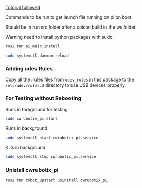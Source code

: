 [Tutorial followed](https://roboticsbackend.com/make-ros-launch-start-on-boot-with-robot_upstart/)

Commands to be run to get launch file running on pi on boot.

Should be in run src folder after a colcon build in the ws folder.

Warning need to install python packages with sudo.


```bash
ros2 run pi_main install 
```

```bash
sudo systemctl daemon-reload
```

### Adding udev Rules
Copy all the .rules files from `udev_rules` in this package to the `/etc/udev/rules.d` directory to use USB devices properly.

### For Testing without Rebooting
Runs in foreground for testing
```bash
sudo cwrubotix_pi-start
```

Runs in background
```bash
sudo systemctl start cwrubotix_pi.service
```
Kills in background
```bash
sudo systemctl stop cwrubotix_pi.service
```
### Unistall cwrubotix_pi
```bash
ros2 run robot_upstart uninstall cwrubotix_pi
```
